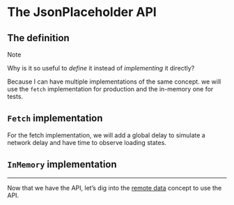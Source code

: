 # The JsonPlaceholder API

## The definition

> [!NOTE]
> Why is it so useful to _define_ it instead of _implementing_ it directly?
>
> Because I can have multiple implementations of the same concept. we will use the `fetch` implementation for production and the in-memory one for tests.

<!-- include [code:ts] ./setup/Api.ts -->


## `Fetch` implementation

For the fetch implementation, we will add a global delay to simulate a network delay and have time to observe loading states.
<!-- include [code:ts] ./setup/Api.fetch.ts -->

## `InMemory` implementation

<!-- include [code:ts] ./setup/Api.InMemory.ts -->

---

Now that we have the API, let’s dig into the [remote data](./2-remote-data.md) concept to use the API.
